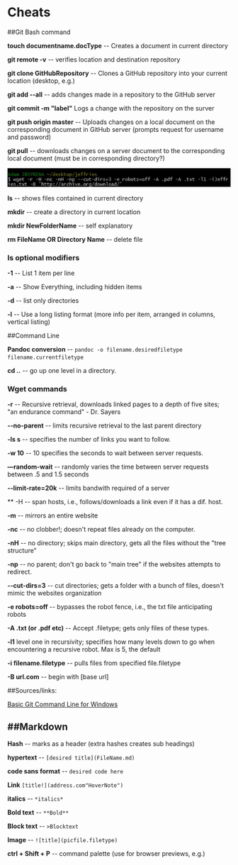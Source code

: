 Cheats
======

##Git Bash command

**touch documentname.docType** -- Creates a document in current
directory

**git remote -v** -- verifies location and destination repository 

**git clone GitHubRepository** -- Clones a GitHub repository into your
current location (desktop, e.g.)

**git add --all** -- adds changes made in a repository to the GitHub
server

**git commit -m "label"** Logs a change with the repository on the
surver

**git push origin master** -- Uploads changes on a local document on the
corresponding document in GitHub server (prompts request for username
and password)

**git pull** -- downloads changes on a server document to the
corresponding local document (must be in corresponding directory?)

![Longest command ever](LongCommand.jpg)

**ls** -- shows files contained in current directory

**mkdir** -- create a directory in current location

**mkdir NewFolderName** -- self explanatory

**rm FileName OR Directory Name** -- delete file

### ls optional modifiers
**-1** -- List 1 item per line

**-a** -- Show Everything, including hidden items

**-d** -- list only directories

**-l** -- Use a long listing format (more info per item, arranged in columns, vertical listing)

##Command Line

**Pandoc conversion** -- `pandoc -o filename.desiredfiletype filename.currentfiletype`

**cd ..** -- go up one level in a directory.

### Wget commands
**-r** -- Recursive retrieval, downloads linked pages to a depth of five sites; "an endurance command" - Dr. Sayers

**--no-parent** -- limits recursive retrieval to the last parent directory

**-ls s** -- specifies the number of links you want to follow.

**-w 10** -- 10 specifies the seconds to wait between server requests. 

**––random-wait** -- randomly varies the time between server requests between .5 and 1.5 seconds

**--limit-rate=20k** -- limits bandwith required of a server 

** -H -- span hosts, i.e., follows/downloads a link even if it has a dif. host.

**-m** -- mirrors an entire website

**-nc** -- no clobber!; doesn't repeat files already on the computer. 

**-nH** -- no directory; skips main directory, gets all the files without the "tree structure"

**-np** -- no parent; don't go back to "main tree" if the websites attempts to redirect. 

**--cut-dirs=3** -- cut directories; gets a folder with a bunch of files, doesn't mimic the websites organization

**-e robots=off** -- bypasses the robot fence, i.e., the txt file anticipating robots

**-A .txt (or .pdf etc)** -- Accept .filetype; gets only files of these types. 

**-l1** level one in recursivity; specifies how many levels down to go when encountering a recursive robot. Max is 5, the default

**-i filename.filetype** -- pulls files from specified file.filetype

**-B url.com** -- begin with [base url]

##Sources/links: 

[Basic Git Command Line for Windows](http://www.codeproject.com/Articles/457305/Basic-Git-Command-Line-Reference-for-Windows-Users "A solid resource of basic commands")

##Markdown
--------

**Hash** -- marks as a header (extra hashes creates sub headings)

**hypertext** -- `[desired title](FileName.md)`

**code sans format** -- `desired code here`

**Link** `[title!](address.com"HoverNote")`

**italics** -- `*italics*`

**Bold text** -- `**Bold**`

**Block text** -- `>Blocktext`

**Image** -- `![title](picfile.filetype)`

**ctrl + Shift + P** -- command palette (use for browser previews, e.g.)